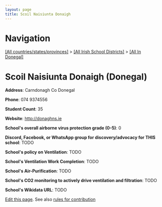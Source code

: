 ```yaml
---
layout: page
title: Scoil Naisiunta Donaigh
---
```

# Navigation

[[All countries/states/provinces]](../../..) > [[All Irish School Districts]](../..) > [[All In Donegal]](..)

# Scoil Naisiunta Donaigh (Donegal)

**Address**: Carndonagh Co Donegal

**Phone**: 074 9374556

**Student Count**: 35

**Website**: <http://donaghns.ie>

**School's overall airborne virus protection grade (0-5)**: 0

**Discord, Facebook, or WhatsApp group for discovery/advocacy for THIS school**: TODO

**School's policy on Ventilation**: TODO

**School's Ventilation Work Completion**: TODO

**School's Air-Purification**: TODO

**School's CO2 monitoring to actively drive ventilation and filtration**: TODO

**School's Wikidata URL**: TODO


[Edit this page](https://github.com/ventilate-schools/Ireland/edit/main/./Donegal/Scoil_Naisiunta_Donaigh.md). See also [rules for contribution](../../../contribution-rules/)
